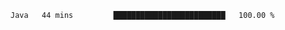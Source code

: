 <!--START_SECTION:waka-->

```txt
Java   44 mins         █████████████████████████   100.00 %
```

<!--END_SECTION:waka-->
